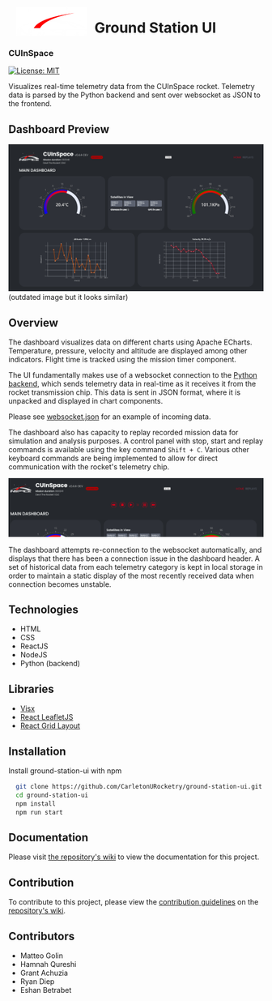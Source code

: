 <img width="140px" align="left" style="padding: 15px" src="https://github.com/CarletonURocketry/ground-station-ui/blob/main/public/colour_logo.png?raw=true"/>
<h1>Ground Station UI</h1>
<h3>CUInSpace</h3>

[![License: MIT](https://img.shields.io/badge/License-MIT-FF2D00.svg)](https://opensource.org/licenses/MIT)

Visualizes real-time telemetry data from the CUInSpace rocket. Telemetry data is parsed by the Python backend and sent
over websocket as JSON to the frontend.

## Dashboard Preview
![Dashboard Preview](./docs/dashboard.png) (outdated image but it looks similar)

## Overview

The dashboard visualizes data on different charts using Apache ECharts. Temperature, pressure, velocity and altitude are
displayed among other indicators. Flight time is tracked using the mission timer component.

The UI fundamentally makes use of a websocket connection to the 
[Python backend](https://github.com/CarletonURocketry/ground-station), which sends telemetry data in real-time as it 
receives it from the rocket transmission chip. This data is sent in JSON format, where it is unpacked and displayed in 
chart components.

Please see [websocket.json](https://github.com/CarletonURocketry/ground-station/blob/main/static/websocket.json) for an 
example of incoming data.

The dashboard also has capacity to replay recorded mission data for simulation and analysis purposes. A control panel
with stop, start and replay commands is available using the key command `Shift + C`. Various other keyboard commands are
being implemented to allow for direct communication with the rocket's telemetry chip.

![Control Panel](./docs/controls.png)

The dashboard attempts re-connection to the websocket automatically, and displays that there has been a connection issue
in the dashboard header. A set of historical data from each telemetry category is kept in local storage in order to 
maintain a static display of the most recently received data when connection becomes unstable.

## Technologies
- HTML
- CSS
- ReactJS
- NodeJS
- Python (backend)
## Libraries
- [Visx](https://airbnb.io/visx/)
- [React LeafletJS](https://react-leaflet.js.org/)
- [React Grid Layout](https://github.com/react-grid-layout/react-grid-layout)
## Installation

Install ground-station-ui with npm

```bash
  git clone https://github.com/CarletonURocketry/ground-station-ui.git
  cd ground-station-ui
  npm install
  npm run start
```
    

## Documentation
Please visit [the repository's wiki](https://github.com/CarletonURocketry/ground-station-ui/wiki) to view the documentation for this project.

## Contribution
To contribute to this project, please view the [contribution guidelines](https://github.com/CarletonURocketry/ground-station-ui/wiki/Tutorials#contributing-guidelines) on the [repository's wiki](https://github.com/CarletonURocketry/ground-station-ui/wiki).

## Contributors
- Matteo Golin
- Hamnah Qureshi
- Grant Achuzia
- Ryan Diep
- Eshan Betrabet
